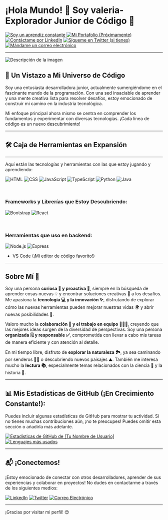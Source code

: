 
# ¡Hola Mundo! 👋 Soy valeria- Explorador Junior de Código 🚀 
[![Soy un aprendiz constante](https://img.shields.io/badge/Estado-Aprendiendo%20Siempre-blue?style=for-the-badge)](https://keep-learning.io/)
[![Mi Portafolio (Próximamente)](https://img.shields.io/badge/Mi%20Portafolio-En%20Construcci%C3%B3n-orange?style=for-the-badge)](https://tu-futuro-portafolio.com)
[![Contáctame por LinkedIn](https://img.shields.io/badge/LinkedIn-%230077B5.svg?style=for-the-badge&logo=linkedin&logoColor=white)](https://www.linkedin.com/in/tuperfil/)
[![Sígueme en Twitter (si tienes)](https://img.shields.io/badge/Twitter-%231DA1F2.svg?style=for-the-badge&logo=twitter&logoColor=white)](https://twitter.com/tutwitter)
[![Mándame un correo electrónico](https://img.shields.io/badge/Email-tucorreo%40ejemplo.com-000?style=for-the-badge&logo=mail.ru&logoColor=white)](mailto:tucorreo@ejemplo.com)

---
![Descripción de la imagen](https://encrypted-tbn0.gstatic.com/images?q=tbn:ANd9GcQKYDmGfFQvKUwJeRaQumytCUoni4C0M5hJBw&s)
## 🔭 Un Vistazo a Mi Universo de Código

Soy una entusiasta desarrolladora junior, actualmente sumergiéndome en el fascinante mundo de la programación. Con una sed insaciable de aprender y una mente creativa lista para resolver desafíos, estoy emocionado de construir mi camino en la industria tecnológica.

Mi enfoque principal ahora mismo se centra en comprender los fundamentos y experimentar con diversas tecnologías. ¡Cada línea de código es un nuevo descubrimiento!

---

## 🛠️ Caja de Herramientas en Expansión
---

Aquí están las tecnologías y herramientas con las que estoy jugando y aprendiendo:

![HTML](https://img.shields.io/badge/HTML5-E34F26?style=flat&logo=html5&logoColor=white)
![CSS](https://img.shields.io/badge/CSS3-1572B6?style=flat&logo=css3&logoColor=white)
![JavaScript](https://img.shields.io/badge/JavaScript-F7DF1E?style=flat&logo=javascript&logoColor=black)
![TypeScript](https://img.shields.io/badge/TypeScript-3178C6?style=flat&logo=typescript&logoColor=white)
![Python](https://img.shields.io/badge/Python-3776AB?style=flat&logo=python&logoColor=white)
![Java](https://img.shields.io/badge/Java-007396?style=flat&logo=java&logoColor=white)

<br />

### Frameworks y Librerías que Estoy Descubriendo:
![Bootstrap](https://img.shields.io/badge/Bootstrap-7952B3?style=flat&logo=bootstrap&logoColor=white)
![React](https://img.shields.io/badge/React-61DAFB?style=flat&logo=react&logoColor=black)

<br />


### Herramientas que uso en backend:
![Node.js](https://img.shields.io/badge/Node.js-339933?style=flat&logo=node.js&logoColor=white)
![Express](https://img.shields.io/badge/Express.js-000000?style=flat&logo=express&logoColor=white)

* VS Code (¡Mi editor de código favorito!)

---

## Sobre Mí 🚀

Soy una persona **curiosa 🧐 y proactiva 💪**, siempre en la búsqueda de aprender cosas nuevas 💡 y encontrar soluciones creativas 🧠 a los desafíos. Me apasiona la **tecnología 💻 y la innovación ✨**, disfrutando de explorar cómo las nuevas herramientas pueden mejorar nuestras vidas 🌍 y abrir nuevas posibilidades 🌠.

Valoro mucho la **colaboración 🤝 y el trabajo en equipo 🧑‍🤝‍🧑**, creyendo que las mejores ideas surgen de la diversidad de perspectivas. Soy una persona **organizada 🗓️ y responsable ✅**, comprometida con llevar a cabo mis tareas de manera eficiente y con atención al detalle.

En mi tiempo libre, disfruto de **explorar la naturaleza 🏞️**, ya sea caminando por senderos 🚶‍♀️ o descubriendo nuevos paisajes ⛰️. También me interesa mucho la **lectura 📚**, especialmente temas relacionados con la ciencia 🔬 y la historia 📜.

---

## 📊 Mis Estadísticas de GitHub (¡En Crecimiento Constante!):

Puedes incluir algunas estadísticas de GitHub para mostrar tu actividad. Si no tienes muchas contribuciones aún, ¡no te preocupes! Puedes omitir esta sección o añadirla más adelante.

[![Estadísticas de GitHub de [Tu Nombre de Usuario]](https://github-readme-stats.vercel.app/api?username=valecita14&show_icons=true&theme=radical)](https://github.com/valecita14)
[![Lenguajes más usados](https://github-readme-stats.vercel.app/api/top-langs/?username=valecita14&layout=compact&theme=radical)](https://github.com/valecita14)


---

## 📬 ¡Conectemos!

¡Estoy emocionado de conectar con otros desarrolladores, aprender de sus experiencias y colaborar en proyectos! No dudes en contactarme a través de los siguientes medios:

[![LinkedIn](https://img.shields.io/badge/LinkedIn-%230077B5.svg?style=for-the-badge&logo=linkedin&logoColor=white)](https://www.linkedin.com/in/tuperfil/)
[![Twitter](https://img.shields.io/badge/Twitter-%231DA1F2.svg?style=for-the-badge&logo=twitter&logoColor=white)](https://twitter.com/tutwitter)
[![Correo Electrónico](https://img.shields.io/badge/Email-usugavaleria95@gmail.com-000?style=for-the-badge&logo=mail.ru&logoColor=white)](mailto:tucorreo@ejemplo.com)

---

¡Gracias por visitar mi perfil! 😊
